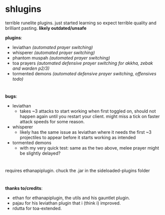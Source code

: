# shlugins
terrible runelite plugins. just started learning so expect terrible quality and brilliant pasting. 
**likely outdated/unsafe**

**plugins**:
- leviathan *(automated prayer switching)*
- whisperer *(automated prayer switching)*
- phantom muspah *(automated prayer switching)*
- toa prayers *(automated defensive prayer switching for akkha, zebak and warden p2/3)*
- tormented demons *(automated defensive prayer switching, offensives todo)*

#

**bugs**:  
- leviathan
  - takes ~3 attacks to start working when first toggled on, should not happen again until you restart your client. might miss a tick on faster attack speeds for some reason.
- whisperer
  - likely has the same issue as leviathan where it needs the first ~3 projectiles to appear before it starts working as intended
- tormented demons
  - with my very quick test: same as the two above, melee prayer might be slightly delayed?
#
  
requires ethanapiplugin. chuck the .jar in the sideloaded-plugins folder
#

**thanks to/credits**:  
- ethan for ethanapiplugin, the utils and his gauntlet plugin.
- pajau for his leviathan plugin that i (think i) improved.
- rdutta for toa-extended.
